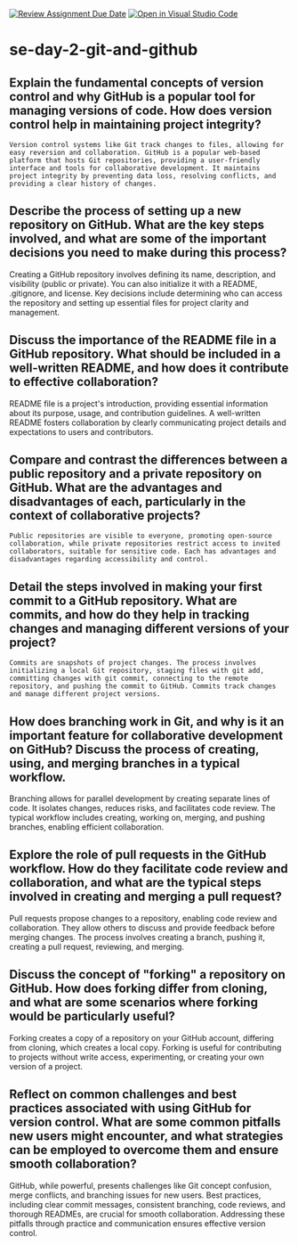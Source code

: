 [![Review Assignment Due Date](https://classroom.github.com/assets/deadline-readme-button-22041afd0340ce965d47ae6ef1cefeee28c7c493a6346c4f15d667ab976d596c.svg)](https://classroom.github.com/a/8wgCKhpZ)
[![Open in Visual Studio Code](https://classroom.github.com/assets/open-in-vscode-2e0aaae1b6195c2367325f4f02e2d04e9abb55f0b24a779b69b11b9e10269abc.svg)](https://classroom.github.com/online_ide?assignment_repo_id=19165731&assignment_repo_type=AssignmentRepo)
# se-day-2-git-and-github
## Explain the fundamental concepts of version control and why GitHub is a popular tool for managing versions of code. How does version control help in maintaining project integrity?
	Version control systems like Git track changes to files, allowing for easy reversion and collaboration. GitHub is a popular web-based platform that hosts Git repositories, providing a user-friendly interface and tools for collaborative development. It maintains project integrity by preventing data loss, resolving conflicts, and providing a clear history of changes.
## Describe the process of setting up a new repository on GitHub. What are the key steps involved, and what are some of the important decisions you need to make during this process?
Creating a GitHub repository involves defining its name, description, and visibility (public or private). You can also initialize it with a README, .gitignore, and license. Key decisions include determining who can access the repository and setting up essential files for project clarity and management.

## Discuss the importance of the README file in a GitHub repository. What should be included in a well-written README, and how does it contribute to effective collaboration?

README file is a project's introduction, providing essential information about its purpose, usage, and contribution guidelines. A well-written README fosters collaboration by clearly communicating project details and expectations to users and contributors.
## Compare and contrast the differences between a public repository and a private repository on GitHub. What are the advantages and disadvantages of each, particularly in the context of collaborative projects?
	Public repositories are visible to everyone, promoting open-source collaboration, while private repositories restrict access to invited collaborators, suitable for sensitive code. Each has advantages and disadvantages regarding accessibility and control.

## Detail the steps involved in making your first commit to a GitHub repository. What are commits, and how do they help in tracking changes and managing different versions of your project?
	Commits are snapshots of project changes. The process involves initializing a local Git repository, staging files with git add, committing changes with git commit, connecting to the remote repository, and pushing the commit to GitHub. Commits track changes and manage different project versions.
## How does branching work in Git, and why is it an important feature for collaborative development on GitHub? Discuss the process of creating, using, and merging branches in a typical workflow.
Branching allows for parallel development by creating separate lines of code. It isolates changes, reduces risks, and facilitates code review. The typical workflow includes creating, working on, merging, and pushing branches, enabling efficient collaboration.

## Explore the role of pull requests in the GitHub workflow. How do they facilitate code review and collaboration, and what are the typical steps involved in creating and merging a pull request?
Pull requests propose changes to a repository, enabling code review and collaboration. They allow others to discuss and provide feedback before merging changes. The process involves creating a branch, pushing it, creating a pull request, reviewing, and merging.

## Discuss the concept of "forking" a repository on GitHub. How does forking differ from cloning, and what are some scenarios where forking would be particularly useful?
Forking creates a copy of a repository on your GitHub account, differing from cloning, which creates a local copy. Forking is useful for contributing to projects without write access, experimenting, or creating your own version of a project.



## Reflect on common challenges and best practices associated with using GitHub for version control. What are some common pitfalls new users might encounter, and what strategies can be employed to overcome them and ensure smooth collaboration?
GitHub, while powerful, presents challenges like Git concept confusion, merge conflicts, and branching issues for new users. Best practices, including clear commit messages, consistent branching, code reviews, and thorough READMEs, are crucial for smooth collaboration. Addressing these pitfalls through practice and communication ensures effective version control.
